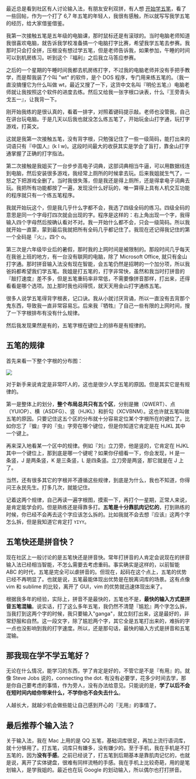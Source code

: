 最近总是看到社区有人讨论输入法，有朋友安利双拼，有人想 [开始学五笔](https://v2ex.com/t/256251)，看了一些回帖，作为一个打了 6,7 年五笔的年轻人，我很有感触，所以就写写我学五笔的经历，给大家借鉴借鉴。

我第一次接触五笔是五年级的电脑课，那时鼠标还是有滚球的。当时电脑老师知道我很喜欢电脑，就告诉我学校准备搞一个电脑打字比赛，希望我学五笔去参赛。我那时只会打全拼，压根没有想过学五笔，但是老师告诉我，如果参加，午睡的时间可以到机房练习。听到这个『福利』之后我立马答应参赛。

之后的一个星期的午睡时间我都去机房练打字，不过我的电脑老师并没有手把手教学，而是帮我装了个叫 "wt" 的软件，是个 DOS 程序，专门用来练五笔的。（我一直没搞懂它为什么叫做 wt，最近又搜了一下，这货中文名叫『明伦五笔』）电脑老师就让我按照这个软件的进度去练。然后又给我一张字根口诀表，什么『王旁青头戈五一』，让我背一下。

刚开始我练的是很认真的，看着一排字，对照着键码提示敲。老师也没管我，自己在讲台玩电脑。于是几天以后我也就没怎么练五笔了，开始玩金山打字通，玩打字游戏，打英文。

这就是我第一次接触五笔，没有背字根，只勉强记住了一些一级简码，能打出来的词语只有『中国人』(k l w)。这段时间最大的收获其实是学会了盲打，靠金山打字通掌握了正确的打字指法。

第二次接触是我姐买了一台步步高电子词典，这部词典相当牛逼，可以用数据线连到电脑，然后安装很多游戏，我经常上厕所的时候拿去玩。后来我姐就生气了，一怒之下把游戏全删了。当时我很失落，但是我还是得上厕所，还是得拿电子词典去玩。我把所有功能都按了一遍，发现没什么好玩的，唯一算得上具有人机交互功能的程序就只有一个练五笔程序。

我就开始玩这个，但是我几乎什么字都不会，我选了四级全码的练习。四级全码的意思是同一个字母打四次就会出现的字。程序是这样的：右上角出现一个字，我得输入四个字母然后按确认看对不对。我一开始什么都不会，只会一级简码。所以我就开始一直蒙，蒙到最后我就把所有全码几乎都记住了。我现在还记得我记住的第一个全码是『火』，四个 o。

第三次是六年级毕业后的暑假，那时我的上网时间是被限制的。那段时间几乎每天在我爸上班的地方，有一台没有联网的电脑，除了 Microsoft Office, 就只有金山打字通。那时拼音输入法没有现在智能，会五笔仍然是招聘的一个加分项，所以我爸妈都希望我们学五笔。我姐是打五笔的，打字非常快，虽然和我当时打拼音的『敲打速度』差不多，但是五笔重码率非常低，不需要像拼音那样，打出来，还得看看是哪个选项。加上那时我也闷得慌，就天天用金山打字通练五笔。

很多人说学五笔得背字根表，记口诀。我从小就讨厌背诵，所以一直没有去背那个鬼东西，导致我一直非常容易忘。后来我『牺牲』了自己一些有限的上网时间，搜了一下字根排布有没有什么规律。

然后我发现果然是有的，五笔字根在键位上的排布是有规律的。

## 五笔的规律

首先来看一下整个字根的分布图：

![](http://blogscdn.qiniudn.com/zigenbiao.png)

对于新手来说肯定是非常吓人的，这也是很少人学五笔的原因。但是其实它是有规律的。

第一是整体上的划分，**整个布局总共只有五个区**，分别是撇（QWERT）、点（YUIOP）、横（ASDFG）、竖（HJKL）和折勾（XCVBNM）。这也许就五笔叫做五笔的原因。只要记住这五个区的分布就十分容易定位某个字根所在的键位了。比如你忘了『蝗』字的『虫』字旁在哪个键位，但是你知道它肯定是在 HJKL 其中一个键上。

再来深入地看某一个区中的规律。例如『刘』立刀旁，他是竖的，它肯定在 HJKL 其中一个键位上，那到底是哪一个键呢？如果你仔细看一下，你会发现，H 是一条竖，J 是两条竖，K 是三条竖，L 是四条竖。立刀旁是两竖，那它就是在 J 上了。

当然，还有很多其它的字根并不遵循这些规律，到底是为什么，我也不知道，你得问王永民先生。打多几次，就能记住。

记着这两个规律，自己再读一遍字根图，摸索一下，再打个一星期，正常人来说，是肯定能学会的。但是熟练还是得靠多打。**五笔是十分靠肌肉记忆的**，打到熟练的时候，你已经不会再去这个字应该怎么拆的。比如我就不会去想『应该』这两个字怎么拆，但是我知道它肯定打 `YIYY`。

## 五笔快还是拼音快？

现在社区上一般讨论的是五笔快还是拼音快。常年打拼音的人肯定会说现在的拼音输入法已经相当智能，不怎么需要去考虑重码。事实确实是这样的，以前智能 ABC 的时代，五笔是完全可以虐拼音的。但现在，起码在这个点上，五笔的优势已经不再明显了。也就是说，五笔最能体现出优势是在脱离词库的场景。这有点像 vim 和 sublime 的比较，离开了 GUI，vim 的优势就迅速体现出来了。

根据我多年的经验，实际上，拼音不是最快的，五笔也不是，**最快的输入方式是拼音五笔混输**。说实话，打了这么多年五笔，我仍然不清楚『尴尬』两个字怎么拆，当我打到这两个字的时候，我只要输入"ganga"，就立刻打出来，这是最好的，非常舒服和自然。这一段文字，除了尴尬两个字，其它全是五笔打出来的，难拆的字一点也没影响到我的打字速度。所以，还是那句话，最快的输入方式是拼音和五笔混输。

## 那我现在学不学五笔好？

无论在什么情况，能学习的东西，学了肯定是好的，不管它是不是『有用』的。就像 Steve Jobs 说的，connecting the dot. 有没有必要学，花多少时间去学，那是你自己要考虑的事情，作为旁人，没有办法给意见。只能说的是，**学了以后不会在短时间内给你带来什么，不学你也不会失去什么**。

人越长大，就越少机会做些能让自己感到开心的『无用』的事情了。

## 最后推荐个输入法？

关于输入法，我在 Mac 上用的是 QQ 五笔，基础词库很足，再加上流行语词库，就十分够用了。打五笔，词库只有嫌多，没有嫌少的。至于手机，我在手机是不打五笔的，因为**没有手感**。之前已经说了，打五笔到后期基本是靠肌肉记忆的，也就是说，离开了实体键盘，很难有同样流畅的手感。我在手机上比较奇葩，用的是笔划输入，是学我姐的。最近也在玩 Google 的划动输入，所以偶尔也打打拼音。
